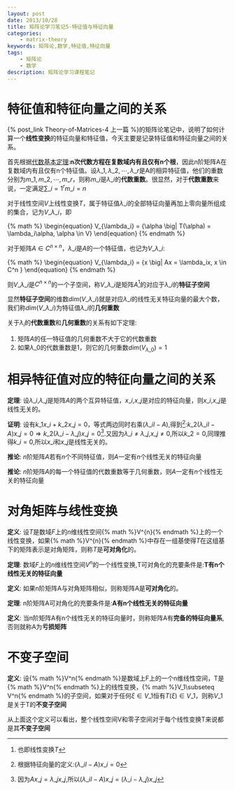 ```yaml
---
layout: post
date: 2013/10/28
title: 矩阵论学习笔记5-特征值与特征向量
categories: 
    - matrix-theory
keywords: 矩阵论,数学,特征值,特征向量
tags: 
    - 矩阵论
    - 数学
description: 矩阵论学习课程笔记 
---
```


# 特征值和特征向量之间的关系

{% post_link Theory-of-Matrices-4 上一篇 %}的矩阵论笔记中，说明了如何计算一个**线性变换**的特征向量和特征值，今天主要是记录特征值和特征向量之间的关系。

首先根据[代数基本定理](http://zh.wikipedia.org/wiki/%E4%BB%A3%E6%95%B0%E5%9F%BA%E6%9C%AC%E5%AE%9A%E7%90%86 ):**n次代数方程在复数域内有且仅有n个根**，因此n阶矩阵A在复数域内有且仅有n个特征值。设$\lambda\_1,\lambda\_2,\cdots,\lambda\_r$是A的相异特征值，他们的重数分别为$m\_1,m\_2,\cdots,m\_r$，则称$m\_i$是$\lambda\_i$的**代数重数**。很显然，对于**代数重数**来说，一定满足$\sum\_{i=1}^r m\_i=n$


对于线性空间$V$上线性变换$T$，属于特征值$\lambda\_i$的全部特征向量再加上零向量所组成的集合，记为$V\_{\lambda\_i}$，即

{% math %}
\begin{equation}
V_{\lambda_i} = \{\alpha \big| T(\alpha) = \lambda_i\alpha, \alpha \in V\}
\end{equation}
{% endmath %}

对于矩阵$A\in C^{n\times n}$，$\lambda\_i$是$A$的一个特征值，也记为$V\_{\lambda\_i}$:

{% math %}
\begin{equation}
V_{\lambda_i} = \{x \big| Ax = \lambda_ix, x \in C^n \}
\end{equation}
{% endmath %}


则$V\_{\lambda\_i}$是$C^{n\times n}$的一个子空间，称$V\_{\lambda\_i}$是矩阵$A$[^1]的对应于$\lambda\_i$的**特征子空间**

显然**特征子空间**的维数$dim(V\_{\lambda\_i})$就是对应$\lambda\_i$的线性无关特征向量的最大个数，我们称$dim(V\_{\lambda\_i})$为特征值$\lambda\_i$的**几何重数**

[^1]:也即线性变换$T$

关于$\lambda_i$的**代数重数**和**几何重数**的关系有如下定理:

1. 矩阵$A$的任一特征值的几何重数不大于它的代数重数
2. 如果$\lambda\_0$的代数重数是1，则它的几何重数$dim(V_{\lambda\_0})=1$

# 相异特征值对应的特征向量之间的关系

**定理**: 设$\lambda\_i$,$\lambda\_j$是矩阵$A$的两个互异特征值，$x\_i$,$x\_j$是对应的特征向量，则$x\_i$,$x\_j$是线性无关的。

**证明**: 设有$k\_1 x\_i + k\_2 x\_j = 0$，等式两边同时右乘$(\lambda\_{i}I-A)$,得到[^2]:$k\_2(\lambda\_iI-A)x\_j=0\Rightarrow k\_2(\lambda\_i-\lambda\_j)x\_j=0$[^3].又因为$\lambda\_i\neq\lambda\_j$,$x\_j\neq 0$,所以$k\_2=0$,同理推得$k\_i=0$,所以$x\_i$和$x\_j$是线性无关的。

**推论**: $n$阶矩阵$A$若有$n$个不同特征值，则$A$一定有$n$个线性无关的特征向量

**推论**: $n$阶矩阵$A$的每一个特征值的代数重数等于几何重数，则$A$一定有$n$个线性无关的特征向量

[^2]: 根据特征向量的定义:$(\lambda\_iI-A)x\_i=0$
[^3]: 因为$Ax\_j = \lambda\_jx\_j$,所以$(\lambda\_iI-A)x\_j=(\lambda\_i-\lambda\_j)x\_j$

# 对角矩阵与线性变换

**定义**: 设$T$是数域$F$上的$n$维线性空间{% math %}V^{n}{% endmath %}上的一个线性变换，如果{% math %}V^{n}{% endmath %}中存在一组基使得$T$在这组基下的矩阵表示是对角矩阵，则称$T$是**可对角化**的。

**定理**: 数域$F$上的$n$维线性空间$V^{n}$的一个线性变换,T可对角化的充要条件是:**T有n个线性无关的特征向量**

**定义**: 如果n阶矩阵A与对角矩阵相似，则称矩阵A是**可对角化**的。

**定理**: n阶矩阵A可对角化的充要条件是:**A有n个线性无关的特征向量**

**定义**: 当n阶矩阵A有n个线性无关的特征向量时，则称矩阵A有**完备的特征向量系**,否则就称A为**亏损矩阵**

# 不变子空间

**定义**: 设{% math %}V^n{% endmath %}是数域上F上的一个n维线性空间，T是{% math %}V^n{% endmath %}上的线性变换，{% math %}V\_1\subseteq V^n{% endmath %}的子空间，如果对于任何$\xi\in V\_1$恒有$T(\xi)\in V\_1$，则称$V\_1$是关于T的**不变子空间**

从上面这个定义可以看出，整个线性空间V和零子空间对于每个线性变换T来说都是其**不变子空间**


